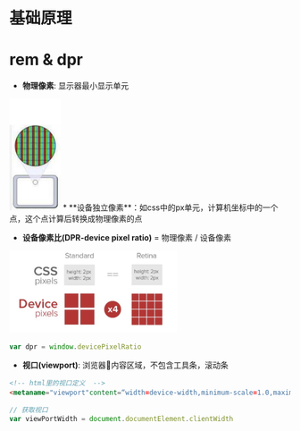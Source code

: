 # 基础原理

# rem & dpr

* **物理像素**: 显示器最小显示单元
<img src="./img/device_pixel.png" height="200">
* **设备独立像素**：如css中的px单元，计算机坐标中的一个点，这个点计算后转换成物理像素的点

* **设备像素比(DPR-device pixel ratio)** = 物理像素 / 设备像素

<img src="./img/retina_pixel.png" width="300">

```javascript
var dpr = window.devicePixelRatio
```

* **视口(viewport)**: 浏览器内容区域，不包含工具条，滚动条

```html
<!-- html里的视口定义  -->
<metaname="viewport"content=“width=device-width,minimum-scale=1.0,maximum-scale=1.0”/>
```

```javascript
// 获取视口
var viewPortWidth = document.documentElement.clientWidth
```
